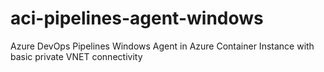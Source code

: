# aci-pipelines-agent-windows
Azure DevOps Pipelines Windows Agent in Azure Container Instance with basic private VNET connectivity
